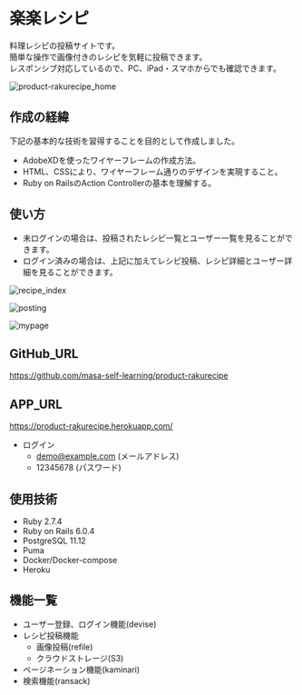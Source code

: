 # 楽楽レシピ
料理レシピの投稿サイトです。  
簡単な操作で画像付きのレシピを気軽に投稿できます。  
レスポンシブ対応しているので、PC、iPad・スマホからでも確認できます。

![product-rakurecipe_home](https://user-images.githubusercontent.com/78526536/128594710-21f7dacf-45f5-4ce3-bbc8-fb51a9030532.png)

## 作成の経緯
下記の基本的な技術を習得することを目的として作成しました。
- AdobeXDを使ったワイヤーフレームの作成方法。
- HTML、CSSにより、ワイヤーフレーム通りのデザインを実現すること。
- Ruby on RailsのAction Controllerの基本を理解する。

## 使い方
- 未ログインの場合は、投稿されたレシピ一覧とユーザー一覧を見ることができます。
- ログイン済みの場合は、上記に加えてレシピ投稿、レシピ詳細とユーザー詳細を見ることができます。

![recipe_index](https://user-images.githubusercontent.com/78526536/128595154-99f6e163-cd64-4c38-80f8-92bdd82ff915.png)

![posting](https://user-images.githubusercontent.com/78526536/128594796-3d85704c-31d7-429a-8e0c-04cba6a171e7.png)

![mypage](https://user-images.githubusercontent.com/78526536/128597159-4b30eb6d-8e10-4d3b-82a5-1ecf314dfc4c.png)

## GitHub_URL
https://github.com/masa-self-learning/product-rakurecipe
## APP_URL
https://product-rakurecipe.herokuapp.com/

 - ログイン
    - demo@example.com (メールアドレス)
    - 12345678 (パスワード)

## 使用技術
- Ruby 2.7.4
- Ruby on Rails 6.0.4
- PostgreSQL 11.12
- Puma
- Docker/Docker-compose
- Heroku

## 機能一覧
- ユーザー登録、ログイン機能(devise)
- レシピ投稿機能
  - 画像投稿(refile)
  - クラウドストレージ(S3)
- ページネーション機能(kaminari)
- 検索機能(ransack)
